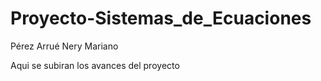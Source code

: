 # Proyecto-Sistemas_de_Ecuaciones
Pérez Arrué Nery Mariano

Aqui se subiran los avances del proyecto
